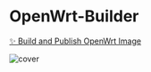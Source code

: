 # OpenWrt-Builder

[✨ Build and Publish OpenWrt Image](https://github.com/AzimsTech/OpenWrt-Builder/actions/workflows/build.yml)

![cover](https://github.com/user-attachments/assets/1549ea31-2e24-4cf6-a63b-67562fa1b91e)
